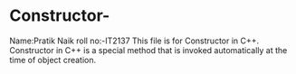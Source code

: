 # Constructor-
Name:Pratik Naik roll no:-IT2137 This file is for Constructor in C++. Constructor in C++ is a special method that is invoked automatically at the time of object creation.
